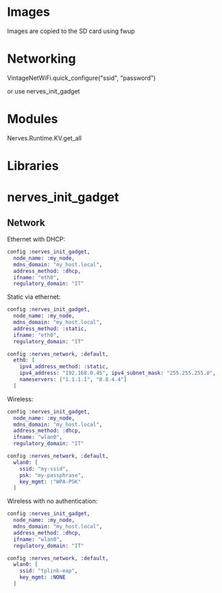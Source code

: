 # Images

Images are copied to the SD card using fwup

# Networking

VintageNetWiFi.quick_configure("ssid", "password")

or use nerves_init_gadget

# Modules

Nerves.Runtime.KV.get_all

# Libraries

# nerves_init_gadget

## Network

Ethernet with DHCP:

```elixir
config :nerves_init_gadget,
  node_name: :my_node,
  mdns_domain: "my_host.local",
  address_method: :dhcp,
  ifname: "eth0",
  regulatory_domain: "IT"
```
Static via ethernet:

```elixir
config :nerves_init_gadget,
  node_name: :my_node,
  mdns_domain: "my_host.local",
  address_method: :static,
  ifname: "eth0",
  regulatory_domain: "IT"

config :nerves_network, :default,
  eth0: [
    ipv4_address_method: :static,
    ipv4_address: "192.168.0.45", ipv4_subnet_mask: "255.255.255.0",
    nameservers: ["1.1.1.1", "8.8.4.4"]
  ]
```

Wireless:

```elixir
config :nerves_init_gadget,
  node_name: :my_node,
  mdns_domain: "my_host.local",
  address_method: :dhcp,
  ifname: "wlan0",
  regulatory_domain: "IT"

config :nerves_network, :default,
  wlan0: [
    ssid: "my-ssid",
    psk: "my-passphrase",
    key_mgmt: :"WPA-PSK"
  ]
```

Wireless with no authentication:

```elixir
config :nerves_init_gadget,
  node_name: :my_node,
  mdns_domain: "my_host.local",
  address_method: :dhcp,
  ifname: "wlan0",
  regulatory_domain: "IT"

config :nerves_network, :default,
  wlan0: [
    ssid: "tplink-eap",
    key_mgmt: :NONE
  ]
```
